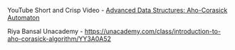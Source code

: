 YouTube Short and Crisp Video - [Advanced Data Structures: Aho-Corasick Automaton](https://youtu.be/O7_w001f58c)

Riya Bansal Unacademy - https://unacademy.com/class/introduction-to-aho-corasick-algorithm/YY3A0A52
